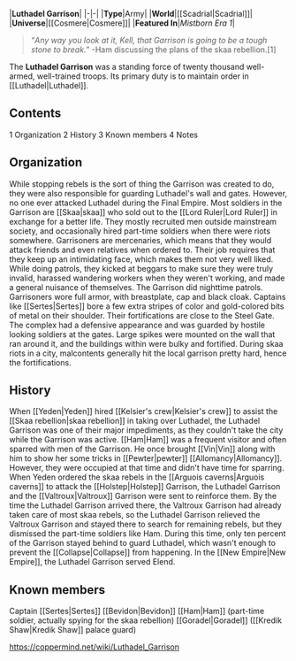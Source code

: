 |**Luthadel Garrison**|
|-|-|
|**Type**|Army|
|**World**|[[Scadrial\|Scadrial]]|
|**Universe**|[[Cosmere\|Cosmere]]|
|**Featured In**|*Mistborn Era 1*|

>“*Any way you look at it, Kell, that Garrison is going to be a tough stone to break.*”
\-Ham discussing the plans of the skaa rebellion.[1] 

The **Luthadel Garrison** was a standing force of twenty thousand well-armed, well-trained troops. Its primary duty is to maintain order in [[Luthadel\|Luthadel]].

## Contents

1 Organization
2 History
3 Known members
4 Notes


## Organization
While stopping rebels is the sort of thing the Garrison was created to do, they were also responsible for guarding Luthadel's wall and gates. However, no one ever attacked Luthadel during the Final Empire.
Most soldiers in the Garrison are [[Skaa\|skaa]] who sold out to the [[Lord Ruler\|Lord Ruler]] in exchange for a better life. They mostly recruited men outside mainstream society, and occasionally hired part-time soldiers when there were riots somewhere. Garrisoners are mercenaries, which means that they would attack friends and even relatives when ordered to. Their job requires that they keep up an intimidating face, which makes them not very well liked.
While doing patrols, they kicked at beggars to make sure they were truly invalid, harassed wandering workers when they weren't working, and made a general nuisance of themselves.
The Garrison did nighttime patrols.
Garrisoners wore full armor, with breastplate, cap and black cloak. Captains like [[Sertes\|Sertes]] bore a few extra stripes of color and gold-colored bits of metal on their shoulder.
Their fortifications are close to the Steel Gate. The complex had a defensive appearance and was guarded by hostile looking soldiers at the gates. Large spikes were mounted on the wall that ran around it, and the buildings within were bulky and fortified. During skaa riots in a city, malcontents generally hit the local garrison pretty hard, hence the fortifications.

## History
When [[Yeden\|Yeden]] hired [[Kelsier's crew\|Kelsier's crew]] to assist the [[Skaa rebellion\|skaa rebellion]] in taking over Luthadel, the Luthadel Garrison was one of their major impediments, as they couldn't take the city while the Garrison was active.
[[Ham\|Ham]] was a frequent visitor and often sparred with men of the Garrison. He once brought [[Vin\|Vin]] along with him to show her some tricks in [[Pewter\|pewter]] [[Allomancy\|Allomancy]]. However, they were occupied at that time and didn't have time for sparring.
When Yeden ordered the skaa rebels in the [[Arguois caverns\|Arguois caverns]] to attack the [[Holstep\|Holstep]] Garrison, the Luthadel Garrison and the [[Valtroux\|Valtroux]] Garrison were sent to reinforce them. By the time the Luthadel Garrison arrived there, the Valtroux Garrison had already taken care of most skaa rebels, so the Luthadel Garrison relieved the Valtroux Garrison and stayed there to search for remaining rebels, but they dismissed the part-time soldiers like Ham.
During this time, only ten percent of the Garrison stayed behind to guard Luthadel, which wasn't enough to prevent the [[Collapse\|Collapse]] from happening.
In the [[New Empire\|New Empire]], the Luthadel Garrison served Elend.

## Known members
Captain [[Sertes\|Sertes]]
[[Bevidon\|Bevidon]]
[[Ham\|Ham]] (part-time soldier, actually spying for the skaa rebellion)
[[Goradel\|Goradel]] ([[Kredik Shaw\|Kredik Shaw]] palace guard)


https://coppermind.net/wiki/Luthadel_Garrison